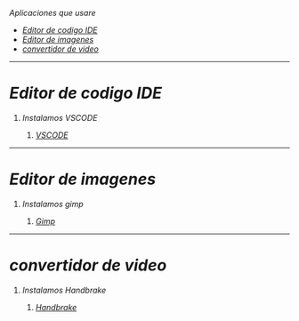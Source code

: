 _Aplicaciones que usare_

- [_Editor de codigo IDE_](#editor-de-codigo-ide)
- [_Editor de imagenes_](#editor-de-imagenes)
- [_convertidor de video_](#convertidor-de-video)

---

# _Editor de codigo IDE_

1. _Instalamos VSCODE_

   1. [_VSCODE_](https://code.visualstudio.com/download "https://code.visualstudio.com/download")

---

# _Editor de imagenes_

1. _Instalamos gimp_

   1. [_Gimp_](https://www.gimp.org/downloads/ "https://www.gimp.org/downloads/")

---

# _convertidor de video_

1. _Instalamos Handbrake_

   1. [_Handbrake_](https://handbrake.fr/ "https://handbrake.fr/")
